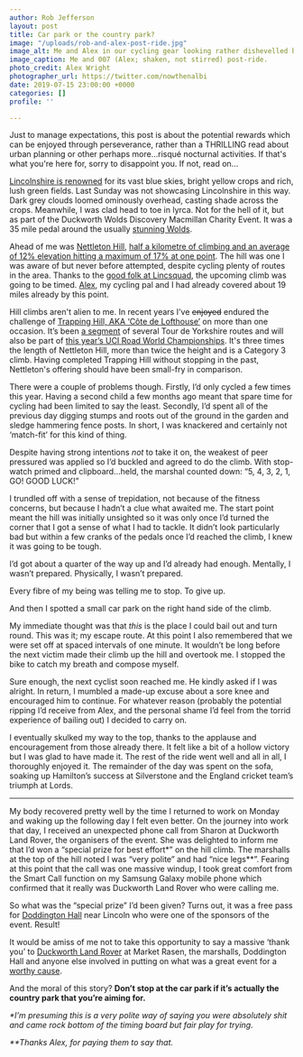 ```yaml
---
author: Rob Jefferson
layout: post
title: Car park or the country park?
image: "/uploads/rob-and-alex-post-ride.jpg"
image_alt: Me and Alex in our cycling gear looking rather dishevelled but happy.
image_caption: Me and 007 (Alex; shaken, not stirred) post-ride.
photo_credit: Alex Wright
photographer_url: https://twitter.com/nowthenalbi
date: 2019-07-15 23:00:00 +0000
categories: []
profile: ''

---
```

Just to manage expectations, this post is about the potential rewards which can be enjoyed through perseverance, rather than a THRILLING read about urban planning or other perhaps more...risqué nocturnal activities. If that's what you're here for, sorry to disappoint you. If not, read on...

[Lincolnshire is renowned](https://en.wikipedia.org/wiki/Flag_of_Lincolnshire) for its vast blue skies, bright yellow crops and rich, lush green fields. Last Sunday was not showcasing Lincolnshire in this way. Dark grey clouds loomed ominously overhead, casting shade across the crops. Meanwhile, I was clad head to toe in lyrca. Not for the hell of it, but as part of the Duckworth Wolds Discovery Macmillan Charity Event. It was a 35 mile pedal around the usually [stunning Wolds](https://lovelincolnshirewolds.com/).

Ahead of me was [Nettleton Hill](https://lincscyclist.wordpress.com/), [half a kilometre of climbing and an average of 12% elevation hitting a maximum of 17% at one point](https://www.strava.com/segments/1099492). The hill was one I was aware of but never before attempted, despite cycling plenty of routes in the area. Thanks to the [good folk at Lincsquad](https://www.lincsquad.co.uk/), the upcoming climb was going to be timed. [Alex](https://twitter.com/nowthenalbi), my cycling pal and I had already covered about 19 miles already by this point.

Hill climbs aren't alien to me. In recent years I've ~~enjoyed~~ endured the challenge of [Trapping Hill, AKA ‘Côte de Lofthouse’](https://www.visitharrogate.co.uk/things-to-do/killer-climbs-trapping-hill-cote-de-lofthouse-p1298051) on more than one occasion. It’s been [a segment](https://www.strava.com/segments/5911879) of several Tour de Yorkshire routes and will also be part of [this year’s UCI Road World Championships](https://worlds.yorkshire.com/the-races/women-elite-road-race/). It's three times the length of Nettleton Hill, more than twice the height and is a Category 3 climb. Having completed Trapping Hill without stopping in the past, Nettleton's offering should have been small-fry in comparison.

There were a couple of problems though. Firstly, I’d only cycled a few times this year. Having a second child a few months ago meant that spare time for cycling had been limited to say the least. Secondly, I’d spent all of the previous day digging stumps and roots out of the ground in the garden and sledge hammering fence posts. In short, I was knackered and certainly not ‘match-fit’ for this kind of thing.

Despite having strong intentions _not_ to take it on, the weakest of peer pressured was applied so I’d buckled and agreed to do the climb. With stop-watch primed and clipboard...held, the marshal counted down: “5, 4, 3, 2, 1, GO! GOOD LUCK!”

I trundled off with a sense of trepidation, not because of the fitness concerns, but because I hadn’t a clue what awaited me. The start point meant the hill was initially unsighted so it was only once I’d turned the corner that I got a sense of what I had to tackle. It didn’t look particularly bad but within a few cranks of the pedals once I’d reached the climb, I knew it was going to be tough.

I’d got about a quarter of the way up and I’d already had enough. Mentally, I wasn’t prepared. Physically, I wasn’t prepared.

Every fibre of my being was telling me to stop. To give up.

And then I spotted a small car park on the right hand side of the climb.

My immediate thought was that _this_ is the place I could bail out and turn round. This was it; my escape route. At this point I also remembered that we were set off at spaced intervals of one minute. It wouldn’t be long before the next victim made their climb up the hill and overtook me. I stopped the bike to catch my breath and compose myself.

Sure enough, the next cyclist soon reached me. He kindly asked if I was alright. In return, I mumbled a made-up excuse about a sore knee and encouraged him to continue. For whatever reason (probably the potential ripping I’d receive from Alex, and the personal shame I’d feel from the torrid experience of bailing out) I decided to carry on.

I eventually skulked my way to the top, thanks to the applause and encouragement from those already there. It felt like a bit of a hollow victory but I was glad to have made it. The rest of the ride went well and all in all, I thoroughly enjoyed it. The remainder of the day was spent on the sofa, soaking up Hamilton’s success at Silverstone and the England cricket team’s triumph at Lords.

<hr />

My body recovered pretty well by the time I returned to work on Monday and waking up the following day I felt even better. On the journey into work that day, I received an unexpected phone call from Sharon at Duckworth Land Rover, the organisers of the event. She was delighted to inform me that I’d won a “special prize for best effort*” on the hill climb. The marshalls at the top of the hill noted I was “very polite” and had “nice legs**”. Fearing at this point that the call was one massive windup, I took great comfort from the Smart Call function on my Samsung Galaxy mobile phone which confirmed that it really was Duckworth Land Rover who were calling me.

So what was the “special prize” I’d been given? Turns out, it was a free pass for [Doddington Hall](https://www.doddingtonhall.com/) near Lincoln who were one of the sponsors of the event. Result!

It would be amiss of me not to take this opportunity to say a massive ‘thank you’ to [Duckworth Land Rover](https://www.landrover.co.uk/retailers/duckworth-market-rasen.html) at Market Rasen, the marshalls, Doddington Hall and anyone else involved in putting on what was a great event for a [worthy cause](https://www.macmillan.org.uk/).

And the moral of this story? **Don’t stop at the car park if it’s actually the country park that you’re aiming for.**

_*I’m presuming this is a very polite way of saying you were absolutely shit and came rock bottom of the timing board but fair play for trying._

_**Thanks Alex, for paying them to say that._